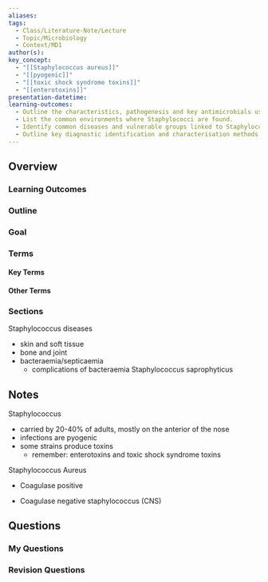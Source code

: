 ```yaml
---
aliases: 
tags:
  - Class/Literature-Note/Lecture
  - Topic/Microbiology
  - Context/MD1
author(s): 
key_concept:
  - "[[Staphylococcus aureus]]"
  - "[[pyogenic]]"
  - "[[toxic shock syndrome toxins]]"
  - "[[enterotoxins]]"
presentation-datetime: 
learning-outcomes:
  - Outline the characteristics, pathogenesis and key antimicrobials used for Staphylococcus aureus.
  - List the common environments where Staphylococci are found.
  - Identify common diseases and vulnerable groups linked to Staphylococci
  - Outline key diagnostic identification and characterisation methods for Staphylococci
---
```



## Overview
### Learning Outcomes

### Outline

### Goal

### Terms
#### Key Terms

#### Other Terms

### Sections
Staphylococcus diseases
- skin and soft tissue
- bone and joint
- bacteraemia/septicaemia
	- complications of bacteraemia
Staphylococcus saprophyticus

## Notes
Staphylococcus
- carried by 20-40% of adults, mostly on the anterior of the nose
- infections are pyogenic
- some strains produce toxins
	- remember: enterotoxins and toxic shock syndrome toxins

Staphylococcus Aureus
- Coagulase positive

- Coagulase negative staphylococcus (CNS)
## Questions

### My Questions
### Revision Questions




